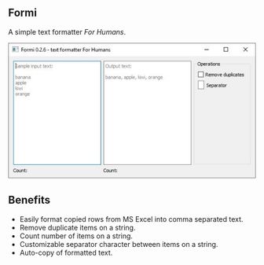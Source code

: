 **Formi**
---
A simple text formatter _For Humans_.

![Formi Main UI](images/formi-main-ui.JPG)

Benefits
---
* Easily format copied rows from MS Excel into comma separated text.
* Remove duplicate items on a string.
* Count number of items on a string.
* Customizable separator character between items on a string.
* Auto-copy of formatted text.
